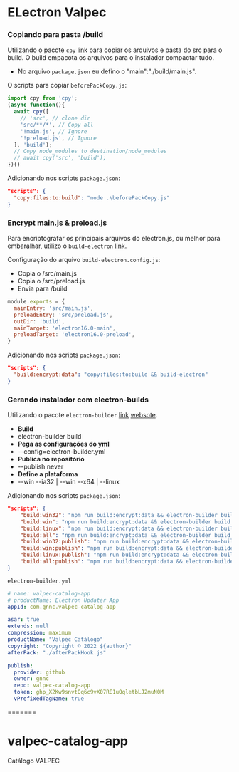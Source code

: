 # ELectron Valpec

### Copiando para pasta /build

Utilizando o pacote `cpy` [link](https://www.npmjs.com/package/cpy) para copiar os
arquivos e pasta do src para o build. O build empacota os arquivos para o instalador
compactar tudo.

- No arquivo `package.json` eu defino o "main":"./build/main.js".

O scripts para copiar `beforePackCopy.js`:

```js
import cpy from 'cpy';
(async function(){
  await cpy([
    // 'src', // clone dir
    'src/**/*', // Copy all
    '!main.js', // Ignore 
    '!preload.js', // Ignore 
  ], 'build');  
  // Copy node_modules to destination/node_modules
  // await cpy('src', 'build');
})()
```
Adicionando nos scripts `package.json`:

```json
"scripts": {
  "copy:files:to:build": "node .\beforePackCopy.js"
}
```

### Encrypt main.js & preload.js

Para encriptografar os principais arquivos do electron.js, ou melhor para embaralhar,
utilizo o `build-electron` [link](https://www.npmjs.com/package/build-electron).

Configuração do arquivo `build-electron.config.js`:
- Copia o /src/main.js
- Copia o /src/preload.js
- Envia para /build

```js
module.exports = {
  mainEntry: 'src/main.js',
  preloadEntry: 'src/preload.js',
  outDir: 'build',
  mainTarget: 'electron16.0-main',
  preloadTarget: 'electron16.0-preload',
}
```

Adicionando nos scripts `package.json`:

```json
"scripts": {
  "build:encrypt:data": "copy:files:to:build && build-electron"
}
```

### Gerando instalador com electron-builds

Utilizando o pacote `electron-builder` [link](https://www.npmjs.com/package/electron-builder) [websote](https://www.electron.build/).

- **Build**
- electron-builder build 
- **Pega as configurações do yml**
- --config=electron-builder.yml 
- **Publica no repositório**
- --publish never 
- **Define a plataforma**
- --win --ia32 | --win --x64 | --linux

Adicionando nos scripts `package.json`:

```json
"scripts": {
    "build:win32": "npm run build:encrypt:data && electron-builder build --config=electron-builder.yml --publish never --win --ia32 && npm run build:rename",
    "build:win": "npm run build:encrypt:data && electron-builder build --config=electron-builder.yml --publish never --win --x64 && npm run build:rename",
    "build:linux": "npm run build:encrypt:data && electron-builder build --config=electron-builder.yml --publish never --linux && npm run build:rename",
    "build:all": "npm run build:encrypt:data && electron-builder build --config=electron-builder.yml --publish never --win --linux --mac && npm run build:rename",
    "build:win32:publish": "npm run build:encrypt:data && electron-builder build --config=electron-builder.yml --publish always --win --ia32 && npm run build:rename",
    "build:win:publish": "npm run build:encrypt:data && electron-builder build --config=electron-builder.yml --publish always --win --x64 && npm run build:rename",
    "build:linux:publish": "npm run build:encrypt:data && electron-builder build --config=electron-builder.yml --publish always --linux && npm run build:rename",
    "build:all:publish": "npm run build:encrypt:data && electron-builder build --config=electron-builder.yml --publish always --win --linux --mac && npm run build:rename"
}
```

`electron-builder.yml`

```yml
# name: valpec-catalog-app
# productName: Electron Updater App
appId: com.gnnc.valpec-catalog-app

asar: true
extends: null
compression: maximum
productName: "Valpec Catálogo"
copyright: "Copyright © 2022 ${author}"
afterPack: "./afterPackHook.js"

publish:
  provider: github
  owner: gnnc
  repo: valpec-catalog-app
  token: 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
  vPrefixedTagName: true
```
=======
# valpec-catalog-app
Catálogo VALPEC
